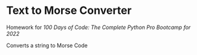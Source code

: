 # Text to Morse Converter
Homework for *100 Days of Code: The Complete Python Pro Bootcamp for 2022*

Converts a string to Morse Code
